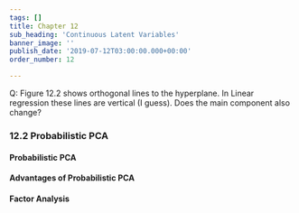 ```yaml
---
tags: []
title: Chapter 12
sub_heading: 'Continuous Latent Variables'
banner_image: ''
publish_date: '2019-07-12T03:00:00.000+00:00'
order_number: 12

---
```


Q: Figure 12.2 shows orthogonal lines to the hyperplane. In Linear regression
these lines are vertical (I guess). Does the main component also change?


### 12.2 Probabilistic PCA
#### Probabilistic PCA
#### Advantages of Probabilistic PCA
#### Factor Analysis
